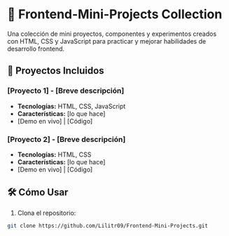 # 🎨 Frontend-Mini-Projects Collection
Una colección de mini proyectos, componentes y experimentos creados con HTML, CSS y JavaScript para practicar y mejorar habilidades de desarrollo frontend.

## 🚀 Proyectos Incluidos

### [Proyecto 1] - [Breve descripción]
- **Tecnologías:** HTML, CSS, JavaScript
- **Características:** [lo que hace]
- [Demo en vivo] | [Código]

### [Proyecto 2] - [Breve descripción]
- **Tecnologías:** HTML, CSS
- **Características:** [lo que hace]
- [Demo en vivo] | [Código]

## 🛠️ Cómo Usar

1. Clona el repositorio:
```bash
git clone https://github.com/Lilitr09/Frontend-Mini-Projects.git
